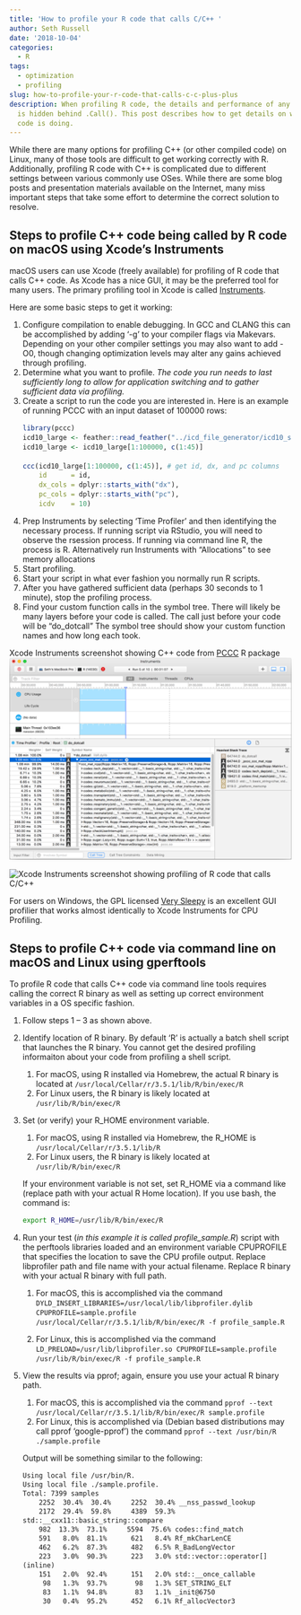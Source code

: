 ```yaml
---
title: 'How to profile your R code that calls C/C++ '
author: Seth Russell
date: '2018-10-04'
categories:
  - R
tags:
  - optimization
  - profiling
slug: how-to-profile-your-r-code-that-calls-c-c-plus-plus
description: When profiling R code, the details and performance of any C/C++ code
  is hidden behind .Call(). This post describes how to get details on what the C/C++
  code is doing.
---
```


While there are many options for profiling C++ (or other compiled code) on Linux, many of those tools are difficult to get working correctly with R. Additionally, profiling R code with C++ is complicated due to different settings between various commonly use OSes. While there are some blog posts and presentation materials available on the Internet, many miss important steps that take some effort to determine the correct solution to resolve.

## Steps to profile C++ code being called by R code on macOS using Xcode’s Instruments

macOS users can use Xcode (freely available) for profiling of R code that calls C++ code. As Xcode has a nice GUI, it may be the preferred tool for many users. The primary profiling tool in Xcode is called [Instruments](https://help.apple.com/instruments/mac/10.0/#/dev7b09c84f5).

Here are some basic steps to get it working:

1. Configure compilation to enable debugging. In GCC and CLANG this can be accomplished by adding ‘-g’ to your compiler flags via Makevars. Depending on your other compiler settings you may also want to add -O0, though changing optimization levels may alter any gains achieved through profiling.
1. Determine what you want to profile. *The code you run needs to last sufficiently long to allow for application switching and to gather sufficient data via profiling.*
1. Create a script to run the code you are interested in. Here is an example of running PCCC with an input dataset of 100000 rows:
    ```r
    library(pccc)
    icd10_large <- feather::read_feather("../icd_file_generator/icd10_sample_large.feather")
    icd10_large <- icd10_large[1:100000, c(1:45)]

    ccc(icd10_large[1:100000, c(1:45)], # get id, dx, and pc columns
        id      = id,
        dx_cols = dplyr::starts_with("dx"),
        pc_cols = dplyr::starts_with("pc"),
        icdv    = 10)
    ```
1. Prep Instruments by selecting ‘Time Profiler’ and then identifying the necessary process. If running script via RStudio, you will need to observe the rsession process. If running via command line R, the process is R. Alternatively run Instruments with “Allocations” to see memory allocations
1. Start profiling.
1. Start your script in what ever fashion you normally run R scripts.
1. After you have gathered sufficient data (perhaps 30 seconds to 1 minute), stop the profiling process.
1. Find your custom function calls in the symbol tree. There will likely be many layers before your code is called. The call just before your code will be “do_dotcall” The symbol tree should show your custom function names and how long each took.

Xcode Instruments screenshot showing C++ code from [PCCC](https://cran.r-project.org/package=pccc) R package
![Xcode Instruments screenshot showing C++ code from PCCC R package](https://github.com/magic-lantern/SoftwareEngineeringPrinciples/raw/master/paper/instruments_screenshot.png "Xcode Instruments screenshot showing C++ code from PCCC R package")

![Xcode Instruments screenshot showing profiling of R code that calls C/C++](/post/2018-10-04-how-to-profile-your-r-code-that-calls-c-c-plus-plus_files/instruments_screenshot.png)

For users on Windows, the GPL licensed [Very Sleepy](http://www.codersnotes.com/sleepy/) is an excellent GUI profilier that works almost identically to Xcode Instruments for CPU Profiling.

## Steps to profile C++ code via command line on macOS and Linux using gperftools

To profile R code that calls C++ code via command line tools requires calling the correct R binary as well as setting up correct environment variables in a OS specific fashion. 

1. Follow steps 1 – 3 as shown above.
1. Identify location of R binary. By default ‘R’ is actually a batch shell script that launches the R binary. You cannot get the desired profiling informaiton about your code from profiling a shell script.
    1. For macOS, using R installed via Homebrew, the actual R binary is located at `/usr/local/Cellar/r/3.5.1/lib/R/bin/exec/R`
    1. For Linux users, the R binary is likely located at `/usr/lib/R/bin/exec/R`

1. Set (or verify) your R_HOME environment variable.
    1. For macOS, using R installed via Homebrew, the R_HOME is `/usr/local/Cellar/r/3.5.1/lib/R`
    1. For Linux users, the R binary is likely located at `/usr/lib/R/bin/exec/R`

    If your environment variable is not set, set R_HOME via a command like (replace path with your actual R Home location). If you use bash, the command is:

    ```bash
    export R_HOME=/usr/lib/R/bin/exec/R
    ```

1. Run your test (*in this example it is called profile_sample.R*) script with the perftools libraries loaded and an environment variable CPUPROFILE that specifies the location to save the CPU profile output. Replace libprofiler path and file name with your actual filename. Replace R binary with your actual R binary with full path.
    1. For macOS, this is accomplished via the command `DYLD_INSERT_LIBRARIES=/usr/local/lib/libprofiler.dylib CPUPROFILE=sample.profile /usr/local/Cellar/r/3.5.1/lib/R/bin/exec/R -f profile_sample.R`

    1. For Linux, this is accomplished via the command `LD_PRELOAD=/usr/lib/libprofiler.so CPUPROFILE=sample.profile /usr/lib/R/bin/exec/R -f profile_sample.R`

1. View the results via pprof; again, ensure you use your actual R binary path.
    1. For macOS, this is accomplished via the command `pprof --text /usr/local/Cellar/r/3.5.1/lib/R/bin/exec/R sample.profile`
    1. For Linux, this is accomplished via (Debian based distributions may call pprof ‘google-pprof’) the command `pprof --text /usr/bin/R ./sample.profile`

    Output will be something similar to the following:
    ```
    Using local file /usr/bin/R.
    Using local file ./sample.profile.
    Total: 7399 samples
        2252  30.4%  30.4%     2252  30.4% __nss_passwd_lookup
        2172  29.4%  59.8%     4389  59.3% std::__cxx11::basic_string::compare
        982  13.3%  73.1%     5594  75.6% codes::find_match
        591   8.0%  81.1%      621   8.4% Rf_mkCharLenCE
        462   6.2%  87.3%      482   6.5% R_BadLongVector
        223   3.0%  90.3%      223   3.0% std::vector::operator[] (inline)
        151   2.0%  92.4%      151   2.0% std::__once_callable
         98   1.3%  93.7%       98   1.3% SET_STRING_ELT
         83   1.1%  94.8%       83   1.1% _init@6750
         30   0.4%  95.2%      452   6.1% Rf_allocVector3
    ```